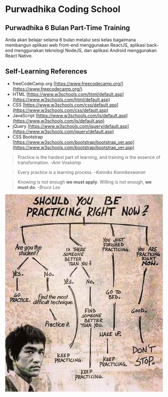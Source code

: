 # Purwadhika Coding School

## Purwadhika 6 Bulan Part-Time Training

Anda akan belajar selama 6 bulan melalui sesi kelas bagaimana membangun aplikasi web front-end menggunakan ReactJS, aplikasi back-end menggunakan teknologi NodeJS, dan aplikasi Android menggunakan React Native.

## Self-Learning References

- freeCodeCamp.org [https://www.freecodecamp.org/](https://www.freecodecamp.org/)
- HTML [https://www.w3schools.com/html/default.asp](https://www.w3schools.com/html/default.asp)
- CSS [https://www.w3schools.com/css/default.asp](https://www.w3schools.com/css/default.asp)
- JavaScript [https://www.w3schools.com/js/default.asp](https://www.w3schools.com/js/default.asp)
- jQuery [https://www.w3schools.com/jquery/default.asp](https://www.w3schools.com/jquery/default.asp)
- CSS Bootstrap [https://www.w3schools.com/bootstrap/bootstrap_ver.asp](https://www.w3schools.com/bootstrap/bootstrap_ver.asp)

> Practice is the hardest part of learning, and training is the essence of transformation. *-Ann Voskamp*

> Every practice is a learning process. *-Kanniks Kannikeswaran*

> Knowing is not enough **we must apply**. Willing is not enough, **we must do**. *-Bruce Lee*

![Bruce Lee](brucelee.jpg)

